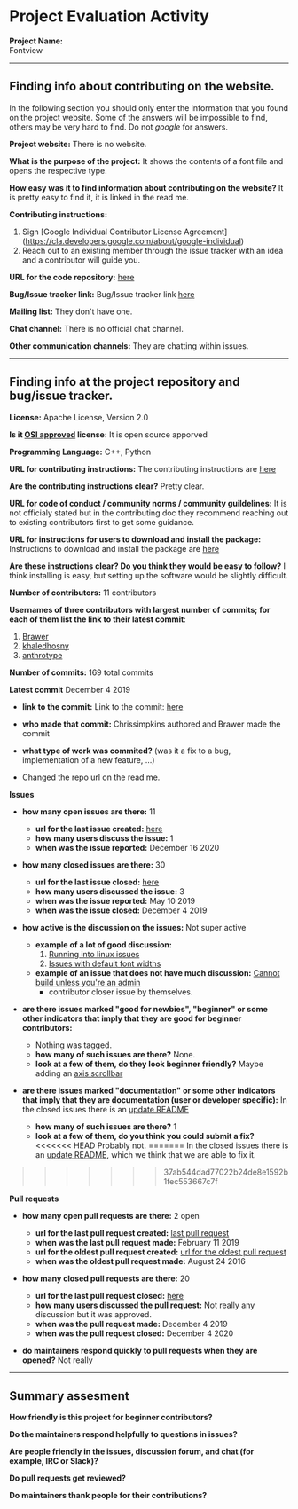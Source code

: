 # Project Evaluation Activity



__Project Name:__  
Fontview

---

## Finding info about contributing on the website.

In the following section you should only enter the information that you
found on the project website. Some of the answers will be impossible to find, others
may be very hard to find. Do not _google_ for answers.

__Project website:__
There is no website. 

__What is the purpose of the project:__
It shows the contents of a font file and opens the respective type. 

__How easy was it to find information about contributing on the website?__
It is pretty easy to find it, it is linked in the read me. 

__Contributing instructions:__
1. Sign [Google Individual Contributor License Agreement] (https://cla.developers.google.com/about/google-individual)
2. Reach out to an existing member through the issue tracker with an idea and a contributor will guide you. 

__URL for the code repository:__
[here](https://github.com/googlefonts/fontview)

__Bug/Issue tracker link:__
Bug/Issue tracker link [here](https://github.com/googlefonts/fontview/issues)

__Mailing list:__
They don't have one. 

__Chat channel:__
There is no official chat channel. 

__Other communication channels:__
They are chatting within issues. 

---

## Finding info at the project repository and bug/issue tracker.

__License:__
Apache License, Version 2.0

__Is it [OSI approved](https://opensource.org/licenses/alphabetical) license:__
It is open source apporved

__Programming Language:__
C++, Python

__URL for contributing instructions:__ 
The contributing instructions are [here](https://github.com/googlefonts/fontview/blob/main/CONTRIBUTING.md)


__Are the contributing instructions clear?__ 
Pretty clear. 

__URL for code of conduct / community norms / community guildelines:__
It is not officialy stated but in the contributing doc they recommend reaching out to existing contributors first to get some guidance. 

__URL for instructions for users to download and install the package:__
Instructions to download and install the package are [here](https://github.com/googlefonts/fontview/blob/main/README.md)

__Are these instructions clear? Do you think they would be easy to follow?__
I think installing is easy, but setting up the software would be slightly difficult. 

__Number of contributors:__
11 contributors

__Usernames of three contributors with largest number of commits; for
each of them list the link to their latest commit__:

1. [Brawer](https://github.com/googlefonts/fontview/commit/5e2987194efc864bac2509db4fb80893c104bc72)
2. [khaledhosny](https://github.com/googlefonts/fontview/commit/c911ccda5e58770158a2e23c4bd718307b6c3df3)
3. [anthrotype](https://github.com/googlefonts/fontview/commits?author=anthrotype)


__Number of commits:__
169 total commits

__Latest commit__
December 4 2019

- __link to the commit:__
Link to the commit: [here]((https://github.com/googlefonts/fontview/commit/b8f4b51aa5f98eea3de785b9d12ae3271b5febc4))

- __who made that commit:__
Chrissimpkins authored and Brawer made the commit

- __what type of work was commited?__ (was it a fix to a bug, implementation of a new feature, ...)
- Changed the repo url on the read me. 


__Issues__

- __how many open issues are there:__
        11
    - __url for the last issue created:__
        [here](https://github.com/googlefonts/fontview/issues/63)
    - __how many users discuss the issue:__
        1
    - __when was the issue reported:__
        December 16 2020

- __how many closed issues are there:__
    30
    - __url for the last issue closed:__
        [here](https://github.com/googlefonts/fontview/issues/59)
    - __how many users discussed the issue:__
        3
    - __when was the issue reported:__
        May 10 2019
    - __when was the issue closed:__
        December 4 2019
- __how active is the discussion on the issues:__ 
        Not super active 
    - __example of a lot of good discussion:__ 
        1. [Running into linux issues](https://github.com/googlefonts/fontview/issues/35)
        2. [Issues with default font widths](https://github.com/googlefonts/fontview/issues/35)
    - __example of an issue that does not have much discussion:__
        [Cannot build unless you're an admin](https://github.com/googlefonts/fontview/issues/22)
        - contributor closer issue by themselves.


- __are there issues marked "good for newbies", "beginner" or some other indicators that imply that they are good for beginner contributors:__
    - Nothing was tagged.
    - __how many of such issues are there?__
    None. 
    - __look at a few of them, do they look beginner friendly?__ 
    Maybe adding an [axis scrollbar](https://github.com/googlefonts/fontview/issues/25)


- __are there issues marked "documentation" or some other indicators that imply that they are documentation (user or developer specific):__
    In the closed issues there is an [update README](https://github.com/googlefonts/fontview/issues/30)
    - __how many of such issues are there?__
    1
    - __look at a few of them, do you think you could submit a fix?__ 
<<<<<<< HEAD
    Probably not. 
=======
    In the closed issues there is an [update README](https://github.com/googlefonts/fontview/issues/30), which we think that we are able to fix it.
>>>>>>> 37ab544dad77022b24de8e1592b1fec553667c7f


__Pull requests__

- __how many open pull requests are there:__
    2 open
    - __url for the last pull request created:__
    [last pull request](https://github.com/googlefonts/fontview/pull/55)
    - __when was the last pull request made:__
    February 11 2019 
    - __url for the oldest pull request created:__
    [url for the oldest pull request](https://github.com/googlefonts/fontview/pull/1)
    - __when was the oldest pull request made:__
    August 24 2016
- __how many closed pull requests are there:__
    20
    - __url for the last pull request closed:__
    [here](https://github.com/googlefonts/fontview/pull/62)
    - __how many users discussed the pull request:__
    Not really any discussion but it was approved. 
    - __when was the pull request made:__
    December 4 2019
    - __when was the pull request closed:__
    December 4 2020

- __do maintainers respond quickly to pull requests when they are opened?__ 
    Not really




---


## Summary assesment
__How friendly is this project for beginner contributors?__


__Do the maintainers respond helpfully to questions in issues?__


__Are people friendly in the issues, discussion forum, and chat (for example, IRC or Slack)?__



__Do pull requests get reviewed?__



__Do maintainers thank people for their contributions?__


